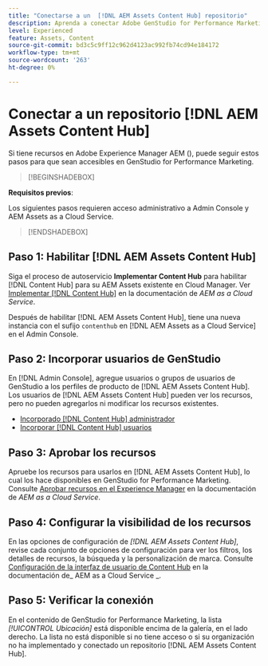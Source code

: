 ```yaml
---
title: "Conectarse a un  [!DNL AEM Assets Content Hub] repositorio"
description: Aprenda a conectar Adobe GenStudio for Performance Marketing a un repositorio de Adobe Experience Manager AEM () [!DNL Content Hub] y a aprovechar el contenido aprobado existente.
level: Experienced
feature: Assets, Content
source-git-commit: bd3c5c9ff12c962d4123ac992fb74cd94e184172
workflow-type: tm+mt
source-wordcount: '263'
ht-degree: 0%

---
```


# Conectar a un repositorio [!DNL AEM Assets Content Hub]

Si tiene recursos en Adobe Experience Manager AEM (), puede seguir estos pasos para que sean accesibles en GenStudio for Performance Marketing.

>[!BEGINSHADEBOX]

**Requisitos previos**:

Los siguientes pasos requieren acceso administrativo a Admin Console y AEM Assets as a Cloud Service.

>[!ENDSHADEBOX]

## Paso 1: Habilitar [!DNL AEM Assets Content Hub]

Siga el proceso de autoservicio **Implementar Content Hub** para habilitar [!DNL Content Hub] para su AEM Assets existente en Cloud Manager. Ver [Implementar [!DNL Content Hub]](https://experienceleague.adobe.com/en/docs/experience-manager-cloud-service/content/assets/content-hub/deploy-content-hub) en la documentación de _AEM as a Cloud Service_.

Después de habilitar [!DNL AEM Assets Content Hub], tiene una nueva instancia con el sufijo `contenthub` en [!DNL AEM Assets as a Cloud Service] en el Admin Console.

## Paso 2: Incorporar usuarios de GenStudio

En [!DNL Admin Console], agregue usuarios o grupos de usuarios de GenStudio a los perfiles de producto de [!DNL AEM Assets Content Hub]. Los usuarios de [!DNL AEM Assets Content Hub] pueden ver los recursos, pero no pueden agregarlos ni modificar los recursos existentes.

- [Incorporado [!DNL Content Hub] administrador](https://experienceleague.adobe.com/en/docs/experience-manager-cloud-service/content/assets/content-hub/deploy-content-hub#onboard-content-hub-administrator)
- [Incorporar [!DNL Content Hub] usuarios](https://experienceleague.adobe.com/en/docs/experience-manager-cloud-service/content/assets/content-hub/deploy-content-hub#onboard-content-hub-users)

## Paso 3: Aprobar los recursos

Apruebe los recursos para usarlos en [!DNL AEM Assets Content Hub], lo cual los hace disponibles en GenStudio for Performance Marketing. Consulte [Aprobar recursos en el Experience Manager](https://experienceleague.adobe.com/en/docs/experience-manager-cloud-service/content/assets/dynamicmedia/dynamic-media-open-apis/approve-assets) en la documentación de _AEM as a Cloud Service_.

## Paso 4: Configurar la visibilidad de los recursos

En las opciones de configuración de _[!DNL AEM Assets Content Hub]_, revise cada conjunto de opciones de configuración para ver los filtros, los detalles de recursos, la búsqueda y la personalización de marca. Consulte [Configuración de la interfaz de usuario de Content Hub](https://experienceleague.adobe.com/en/docs/experience-manager-cloud-service/content/assets/content-hub/configure-content-hub-ui-options) en la documentación de_ AEM as a Cloud Service _.

## Paso 5: Verificar la conexión

En el contenido de GenStudio for Performance Marketing, la lista _[!UICONTROL Ubicación]_ está disponible encima de la galería, en el lado derecho. La lista no está disponible si no tiene acceso o si su organización no ha implementado y conectado un repositorio [!DNL AEM Assets Content Hub].
